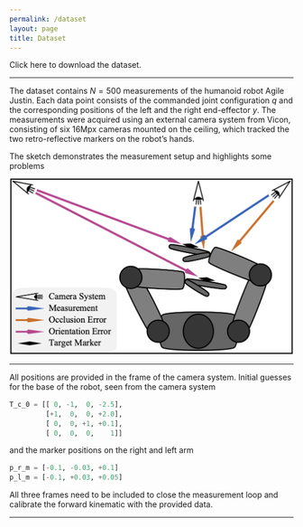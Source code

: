 ```yaml
---
permalink: /dataset
layout: page
title: Dataset
---
```


<a download="../dataset/measurements.csv">Click here</a> to download the dataset.

____

The dataset contains $N=500$ measurements of the humanoid robot Agile Justin. Each data point consists of the commanded joint configuration $q$ and the corresponding positions of the left and the right end-effector $y$. 
The measurements were acquired using an external camera system from Vicon, consisting of six 16Mpx cameras mounted on the ceiling, which tracked the two retro-reflective markers on the robot’s hands. 

The sketch demonstrates the measurement setup and highlights some problems

![calibration sketch](../assets/imgs/calibration_sketch.png)

---

All positions are provided in the frame of the camera system.
Initial guesses for the base of the robot, seen from the camera system

```python
T_c_0 = [[ 0, -1,  0, -2.5], 
         [+1,  0,  0, +2.0],
         [ 0,  0, +1, +0.1],
         [ 0,  0,  0,    1]]
```

and the marker positions on the right and left arm

```python
p_r_m = [-0.1, -0.03, +0.1]
p_l_m = [-0.1, +0.03, +0.05]
```

All three frames need to be included to close the measurement loop and calibrate the forward kinematic with the provided data.

---

